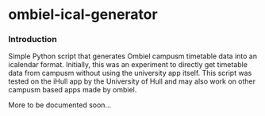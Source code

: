 # ombiel-ical-generator

### Introduction ###

Simple Python script that generates Ombiel campusm timetable data into an icalendar format. Initially, this was an experiment to directly get timetable data from campusm without using the university app itself. This script was tested on the iHull app by the University of Hull and may also work on other campusm based apps made by ombiel.  

More to be documented soon...
